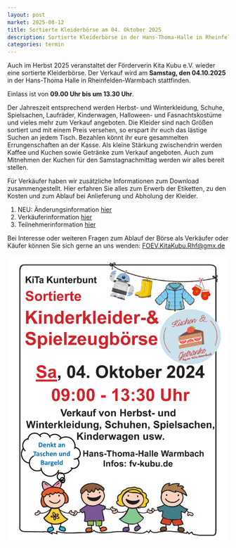 ```yaml
---
layout: post
market: 2025-08-12
title: Sortierte Kleiderbörse am 04. Oktober 2025
description: Sortierte Kleiderbörse in der Hans-Thoma-Halle in Rheinfelden/Warmbach am 04. Oktober 2025
categories: termin
---
```


Auch im Herbst 2025 veranstaltet der Förderverin Kita Kubu e.V. wieder eine sortierte Kleiderbörse.
Der Verkauf wird am **Samstag, den 04.10.2025** in der Hans-Thoma Halle in Rheinfelden-Warmbach stattfinden.

Einlass ist von **09.00 Uhr bis um 13.30 Uhr**. 

Der Jahreszeit entsprechend werden Herbst- und Winterkleidung, Schuhe, Spielsachen, Laufräder, Kinderwagen, Halloween- und Fasnachtskostüme und vieles mehr zum Verkauf angeboten. Die Kleider sind nach Größen sortiert und mit einem Preis versehen, so erspart ihr euch das lästige Suchen an jedem Tisch. Bezahlen könnt ihr eure gesammelten Errungenschaften an der Kasse.
Als kleine Stärkung zwischendrin werden Kaffee und Kuchen sowie Getränke zum Verkauf angeboten. 
Auch zum Mitnehmen der Kuchen für den Samstagnachmittag werden wir alles bereit stellen.

Für Verkäufer haben wir zusätzliche Informationen zum Download zusammengestellt. Hier erfahren Sie alles zum Erwerb der Etiketten, zu den Kosten und zum Ablauf bei Anlieferung und Abholung der Kleider.
1. NEU: Änderungsinformation   [hier](/docs/202510_Allgemeine_Informtion_Änderungen.pdf)
2. Verkäuferinformation        [hier](/docs/202510_Allgemeine_Verkäuferinfo.pdf)
3. Teilnehmerinformation       [hier](/docs/202510_Allgemeine_Teilnehmerinfo.pdf)

Bei Interesse oder weiteren Fragen zum Ablauf der Börse als Verkäufer oder Käufer können Sie sich gerne an uns wenden:
<FOEV.KitaKubu.Rhf@gmx.de>

![Sortierte Kleidung](/images/202510_Plakat.png)
